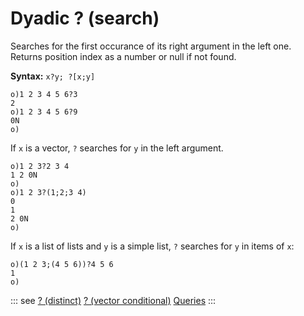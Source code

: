 # Dyadic ? (search)

Searches for the first occurance of its right argument in the left one. Returns position index as a number or null if not found.

**Syntax:** ```x?y; ?[x;y]```

```o
o)1 2 3 4 5 6?3
2
o)1 2 3 4 5 6?9
0N
o)
```

If `x` is a vector, `?` searches for `y` in the left argument.

```o
o)1 2 3?2 3 4
1 2 0N
o)
o)1 2 3?(1;2;3 4)
0
1
2 0N
o)
```

If `x` is a list of lists and `y` is a simple list, `?` searches for `y` in items of `x`:

```o
o)(1 2 3;(4 5 6))?4 5 6
1
o)
```

::: see
[? (distinct)](/verbs/list/distinct.md)
[? (vector conditional)](/verbs/conditional/vcond.md)
[Queries](/queries.md)
:::

